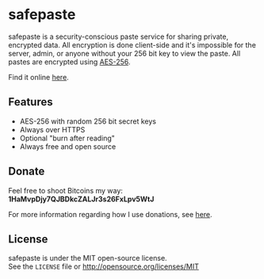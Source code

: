 # safepaste

safepaste is a security-conscious paste service for sharing private, encrypted data. All encryption is done client-side and it's impossible for the server, admin, or anyone without your 256 bit key to view the paste. All pastes are encrypted using [AES-256](https://en.wikipedia.org/wiki/Advanced_Encryption_Standard).

Find it online [here](https://safepaste.org).

## Features

* AES-256 with random 256 bit secret keys
* Always over HTTPS
* Optional "burn after reading"
* Always free and open source

## Donate
Feel free to shoot Bitcoins my way: **1HaMvpDjy7QJBDkcZALJr3s26FxLpv5WtJ**

For more information regarding how I use donations, see
[here](http://jeaye.com/donate/).

## License
safepaste is under the MIT open-source license.  
See the `LICENSE` file or http://opensource.org/licenses/MIT
